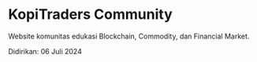 # KopiTraders Community

Website komunitas edukasi Blockchain, Commodity, dan Financial Market.

Didirikan: 06 Juli 2024
